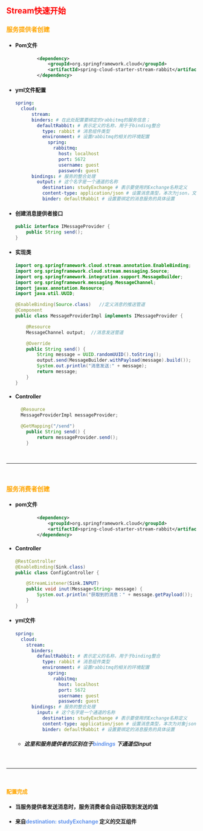 ## <font color='red'>Stream快速开始</font>



### <font color='orange'>服务提供者创建</font>



- #### Pom文件

  ```xml
          <dependency>
              <groupId>org.springframework.cloud</groupId>
              <artifactId>spring-cloud-starter-stream-rabbit</artifactId>
          </dependency>
  ```

- #### yml文件配置

  ```yaml
  spring: 
    cloud: 
    	stream:
        binders: # 在此处配置要绑定的rabbitmq的服务信息；
          defaultRabbit: # 表示定义的名称，用于于binding整合
            type: rabbit # 消息组件类型
            environment: # 设置rabbitmq的相关的环境配置
              spring:
                rabbitmq:
                  host: localhost
                  port: 5672
                  username: guest
                  password: guest
        bindings: # 服务的整合处理
          output: # 这个名字是一个通道的名称
            destination: studyExchange # 表示要使用的Exchange名称定义
            content-type: application/json # 设置消息类型，本次为json，文本则设置“text/plain”
            binder: defaultRabbit # 设置要绑定的消息服务的具体设置
  ```

- #### 创建消息提供者接口

  ```java
  public interface IMessageProvider {
      public String send();
  }
  ```

- #### 实现类

  ```java
  import org.springframework.cloud.stream.annotation.EnableBinding;
  import org.springframework.cloud.stream.messaging.Source;
  import org.springframework.integration.support.MessageBuilder;
  import org.springframework.messaging.MessageChannel;
  import javax.annotation.Resource;
  import java.util.UUID;
  
  @EnableBinding(Source.class)   //定义消息的推送管道
  @Component
  public class MessageProviderImpl implements IMessageProvider {
  
      @Resource
      MessageChannel output;  //消息发送管道
  
      @Override
      public String send() {
          String message = UUID.randomUUID().toString();
          output.send(MessageBuilder.withPayload(message).build());
          System.out.println("消息发送:" + message);
          return message;
      }
  }
  
  ```

- #### Controller

  ```java
    @Resource
    MessageProviderImpl messageProvider;
    
   	@GetMapping("/send")
      public String send() {
          return messageProvider.send();
      }
  ```





</br><hr></br>





### <font color='orange'>服务消费者创建</font>



- #### pom文件

  ```xml
          <dependency>
              <groupId>org.springframework.cloud</groupId>
              <artifactId>spring-cloud-starter-stream-rabbit</artifactId>
          </dependency>
  ```

- #### Controller

  ```java
  @RestController
  @EnableBinding(Sink.class)
  public class ConfigController {
  
      @StreamListener(Sink.INPUT)
      public void inut(Message<String> message) {
          System.out.println("获取到的消息：" + message.getPayload());
      }
  }
  
  ```

- #### yml文件

  ```yaml
  spring:
    cloud:
      stream:
        binders:
          defaultRabbit: # 表示定义的名称，用于于binding整合
            type: rabbit # 消息组件类型
            environment: # 设置rabbitmq的相关的环境配置
              spring:
                rabbitmq:
                  host: localhost
                  port: 5672
                  username: guest
                  password: guest
        bindings: # 服务的整合处理
          input: # 这个名字是一个通道的名称
            destination: studyExchange # 表示要使用的Exchange名称定义
            content-type: application/json # 设置消息类型，本次为对象json，如果是文本则设置“text/plain”
            binder: defaultRabbit # 设置要绑定的消息服务的具体设置
  ```

  - ##### 这里和服务提供者的区别在于<font color='cornflowerblue'>bindings</font> 下通道位input



</br><hr></br>



#### <font color='orange'>配置完成</font>



- #### 当服务提供者发送消息时，服务消费者会自动获取到发送的值

- #### 来自<font color='cornflowerblue'>destination: studyExchange</font> 定义的交互组件

